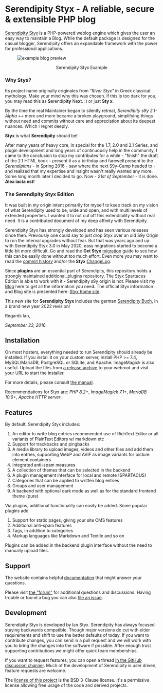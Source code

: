 # Serendipity Styx - A reliable, secure & extensible PHP blog

[Serendipity Styx](https://ophian.github.io/) is a PHP-powered weblog engine which gives the user an easy way to maintain a Blog. While the default package is designed for the casual blogger, Serendipity offers an expandable framework with the power for professional applications.

<div>
 <div>
  <figure>
   <picture>
    <source type="image/avif" srcset="https://ophian.github.io/i/v/styx_example_blog.avif">
    <source type="image/webp" srcset="https://ophian.github.io/i/v/styx_example_blog.webp">
    <img src="https://ophian.github.io/i/v/styx_example_blog.png" title="Standard Pure Theme w/ automode" alt="example blog preview">
   </picture>
   <figcaption><p style="text-align: center;">Serendipity Styx Example</p></figcaption>
  </figure>
 </div>
</div>

### Why Styx?
Its project name originally originates from *"River Styx"* in Greek classical mythology. Make your mind why this was chosen.
If this is too dark for you, you may read this as **S**erendipi**ty** Ne**x**t. :) or just **Sty x**.

By the time the real Maintainer began to silently retreat, *Serendipity s9y 2.1-Alpha ++* more and more became a broken playground, simplifying things without need and commits without care and appreciation about its deepest nuances. Which I regret deeply.

**Styx** is what **Serendipity** should be!

After many years of heavy core, in special for the 1.7, 2.0 and 2.1 Series, and plugin development and long years of continuously help in the community, I came to the conclusion to stop my contributes for a while - "finish" the draft of the 2.1 HTML book - present it as a birthday and farewell present to the *Serendipians* - in Spring 2016 - saw where the next S9y-Camp headed to - and realized that my expertise and insight wasn't really wanted any more. Some long month later I decided to go. Now - *21st of September* - it is done. **Alea iacta est!**

### The Serendipity Styx Edition

It was built in my origin intent primarily for myself to keep track on my vision of what Serendipity used to be, wide and open, and with multi levels of extended properties. I wanted it to not cut off this extendibility without real need. It is a contributed document of my deep affinity with Serendipity.

Serendipity Styx has strongly developed and has seen various releases since then. Previously one could say to just drop Styx over an old S9y Origin to run the internal upgrades without fear. But that was years ago and up with Serendipity Styx 3.0 in May 2020, easy migrations started to become a little bit more difficult. Go and read the <strong>Get Styx</strong> [migration](https://ophian.github.io/hc/en/installation.html#user-content-the-important-upgraders-howto---step-by-step-guide) guide to see how this can be easily done without too much effort. Even more you may want to read the [commit history](https://github.com/ophian/styx/commits/master) and/or the <strong>Styx</strong> [ChangeLog](https://github.com/ophian/styx/blob/master/docs/NEWS).

Since **plugins** are an essential part of Serendipity, this repository holds a strongly maintained additional_plugins repository. The Styx Spartacus Edition is able to work with it - Serendipity s9y origin is not. Please visit my [Blog](https://ophian.github.io/blog/) here to get all the information you need. The official Styx information and Blog site is presented here: [Styx home site](https://ophian.github.io/).

This new site for **Serendipity Styx** includes the german [Serendipity Buch](https://ophian.github.io/book/), in a brand new year 2022 revision!

Regards Ian,

_September 23, 2016_

## Installation

On most hosters, everything needed to run Serendipity should already be installed. If you install it on your custom server, install PHP >= 7.4, MySQL/MariaDB, PostgreSQL or SQLite, and Apache. ImageMagick is also useful. Upload the files from [a release archive](https://github.com/ophian/styx/releases) to your webroot and visit your URL to start the installer. 

For more details, please consult [the manual](https://ophian.github.io/hc/en/installation.html#docs-install-the-easy-way).

Recommendations for Styx are: *PHP 8.2+*, *ImageMagick 7.1+*, *MariaDB 10.6+*, *Apache HTTP server*.

## Features

By default, Serendipity Styx includes:

 1. An editor to write blog entries recommended use of RichText Editor or all variants of PlainText Editors w/ markdown etc
 2. Support for trackbacks and pingbacks
 3. A media library to upload images, videos and other files and add them into entries, supporting WebP and AVIF as image variants for picture element containers
 4. Integrated anti-spam measures
 5. A collection of themes that can be selected in the backend
 6. A plugin management interface for local and remote (SPARTACUS)
 7. Categories that can be applied to written blog entries
 8. Groups and user management
 9. A backend with optional dark mode as well as for the standard frontend theme (pure)

Via plugins, additional functionality can easily be added. Some popular plugins add

 1. Support for static pages, giving your site CMS features
 2. Additional anti-spam features
 3. Tags, in addition to categories
 4. Markup languages like Markdown and Textile and so on

Plugins can be added in the backend plugin interface without the need to manually upload files.

## Support

The website contains helpful [documentation](https://ophian.github.io/hc/en/) that might answer your questions.

Please visit [the "forum"](https://github.com/ophian/styx/discussions) for additional questions and discussions. Having trouble or found a bug you can also [file an issue](https://github.com/ophian/styx/issues).

## Development

Serendipity Styx is developed by Ian Styx. Serendipity has always focused staying backwards compatible. Though major versions do cut with elder requirements and shift to use the better defaults of today. If you want to contribute changes, you can send in a pull request and we will work with you to bring the changes into the software if possible. After enough trust supporting contributions we might offer quick team memberships.

If you want to request features, you can open a thread [in the GitHub discussion channel](https://github.com/ophian/styx/discussions). Much of the development of Serendipity is user driven, feature requests are welcome.

The [license of this project](https://github.com/ophian/styx/blob/master/docs/LICENSE) is the BSD 3-Clause license. It's a permissive license allowing free usage of the code and derived projects.
